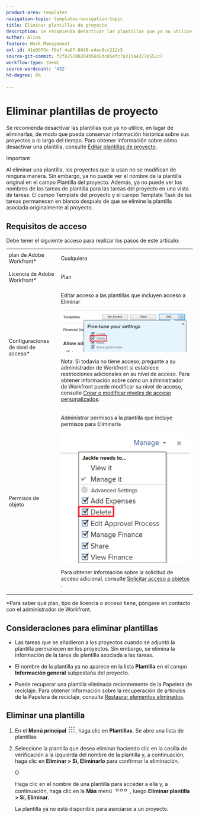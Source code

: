 ```yaml
---
product-area: templates
navigation-topic: templates-navigation-topic
title: Eliminar plantillas de proyecto
description: Se recomienda desactivar las plantillas que ya no utilice, en lugar de eliminarlas, de modo que pueda conservar información histórica sobre sus proyectos a lo largo del tiempo. Para obtener información sobre cómo desactivar una plantilla, consulte Editar plantillas de proyecto.
author: Alina
feature: Work Management
exl-id: 41e0979c-f8ef-4a07-8848-e4ee8cc212c5
source-git-commit: f2f825280204b56d2dc85efc7a315a4377e551c7
workflow-type: tm+mt
source-wordcount: '432'
ht-degree: 0%

---
```


# Eliminar plantillas de proyecto

Se recomienda desactivar las plantillas que ya no utilice, en lugar de eliminarlas, de modo que pueda conservar información histórica sobre sus proyectos a lo largo del tiempo. Para obtener información sobre cómo desactivar una plantilla, consulte [Editar plantillas de proyecto](../../../manage-work/projects/create-and-manage-templates/edit-templates.md).

>[!IMPORTANT]
>
>Al eliminar una plantilla, los proyectos que la usan no se modifican de ninguna manera. Sin embargo, ya no puede ver el nombre de la plantilla original en el campo Plantilla del proyecto. Además, ya no puede ver los nombres de las tareas de plantilla para las tareas del proyecto en una vista de tareas. El campo Template del proyecto y el campo Template Task de las tareas permanecen en blanco después de que se elimine la plantilla asociada originalmente al proyecto.

## Requisitos de acceso

Debe tener el siguiente acceso para realizar los pasos de este artículo:

<table style="table-layout:auto"> 
 <col> 
 <col> 
 <tbody> 
  <tr> 
   <td role="rowheader">plan de Adobe Workfront*</td> 
   <td> <p>Cualquiera</p> </td> 
  </tr> 
  <tr> 
   <td role="rowheader">Licencia de Adobe Workfront*</td> 
   <td> <p>Plan </p> </td> 
  </tr> 
  <tr> 
   <td role="rowheader">Configuraciones de nivel de acceso*</td> 
   <td> <p>Editar acceso a las plantillas que incluyen acceso a Eliminar</p> <p> <img src="assets/template-access-level-with-advanced-settings-350x113.png" style="width: 350;height: 113;"> </p> <p>Nota: Si todavía no tiene acceso, pregunte a su administrador de Workfront si establece restricciones adicionales en su nivel de acceso. Para obtener información sobre cómo un administrador de Workfront puede modificar su nivel de acceso, consulte <a href="../../../administration-and-setup/add-users/configure-and-grant-access/create-modify-access-levels.md" class="MCXref xref">Crear o modificar niveles de acceso personalizados</a>.</p> </td> 
  </tr> 
  <tr> 
   <td role="rowheader">Permisos de objeto</td> 
   <td> <p>Administrar permisos a la plantilla que incluye permisos para Eliminarla</p> <p> <img src="assets/template-manage-permissions-with-advanced-settings-350x352.png" style="width: 350;height: 352;"> </p> <p>Para obtener información sobre la solicitud de acceso adicional, consulte <a href="../../../workfront-basics/grant-and-request-access-to-objects/request-access.md" class="MCXref xref">Solicitar acceso a objetos </a>.</p> </td> 
  </tr> 
 </tbody> 
</table>

&#42;Para saber qué plan, tipo de licencia o acceso tiene, póngase en contacto con el administrador de Workfront.

## Consideraciones para eliminar plantillas

* Las tareas que se añadieron a los proyectos cuando se adjuntó la plantilla permanecen en los proyectos. Sin embargo, se elimina la información de la tarea de plantilla asociada a las tareas.
* El nombre de la plantilla ya no aparece en la lista **Plantilla** en el campo **Información general** subpestaña del proyecto.

* Puede recuperar una plantilla eliminada recientemente de la Papelera de reciclaje. Para obtener información sobre la recuperación de artículos de la Papelera de reciclaje, consulte [Restaurar elementos eliminados](../../../administration-and-setup/manage-workfront/manage-deleted-items/restore-deleted-items.md).

## Eliminar una plantilla

1. En el **Menú principal** ![](assets/main-menu-icon.png), haga clic en **Plantillas**. Se abre una lista de plantillas

1. Seleccione la plantilla que desea eliminar haciendo clic en la casilla de verificación a la izquierda del nombre de la plantilla y, a continuación, haga clic en **Eliminar > Sí, Eliminarlo** para confirmar la eliminación.

   O

   Haga clic en el nombre de una plantilla para acceder a ella y, a continuación, haga clic en la **Más** menú ![](assets/qs-more-icon-on-an-object.png) , luego **Eliminar plantilla > Sí, Eliminar**.

   La plantilla ya no está disponible para asociarse a un proyecto.
